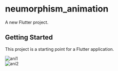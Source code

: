# neumorphism_animation

A new Flutter project.

## Getting Started

This project is a starting point for a Flutter application.




![ani1](https://user-images.githubusercontent.com/86792533/192199960-fca6ff53-0225-4cd6-8b6a-f732093da339.png)\
![ani2](https://user-images.githubusercontent.com/86792533/192199967-a7de1f3b-fffd-47fa-8da6-7769e16a8774.png)
